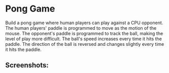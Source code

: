 # Pong Game

Build a pong game where human players can play against a CPU opponent. 
The human players' paddle is programmed to move as the motion of the mouse.
The opponent's paddle is programmed to track the ball, making the level of play more difficult.
The ball's speed increases every time it hits the paddle.
The direction of the ball is reversed and changes slightly every time it hits the paddle.
 
## Screenshots:
